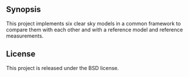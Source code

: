 ## Synopsis

This project implements six clear sky models in a common framework to compare
them with each other and with a reference model and reference measurements.

## License

This project is released under the BSD license.
